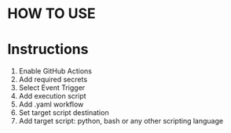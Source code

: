 # HOW TO USE

# Instructions

1. Enable GitHub Actions
2. Add required secrets
3. Select Event Trigger
4. Add execution script
5. Add .yaml workflow
6. Set target script destination
7. Add target script: python, bash or any other scripting language
